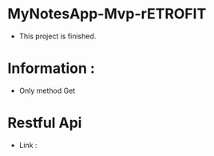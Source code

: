 # MyNotesApp-Mvp-rETROFIT
- This project is finished.

# Information :

- Only method Get

# Restful Api
- Link : 
